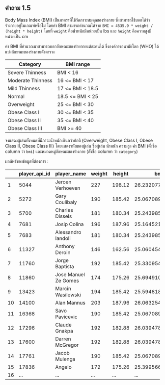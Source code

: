 ## คำถาม 1.5
Body Mass Index (BMI) เป็นมาตราที่ใช้วัดภาวะสมดุลของร่างกาย ซึ่งสามารถใช้บอกได้ว่าร่างกายอยู่ในเกณฑ์หรือไม่ โดยค่า BMI สามารถคำนวณได้จาก `BMI = 4535.9 * weight / (height * height)` โดยที่ `weight` คือน้ำหนักมีหน่วยเป็น lbs และ `height` คือความสูงมีหน่วยเป็น cm

ค่า BMI ที่คำนวณมาสามารถบอกลักษณะของร่ายกายแต่ละคนได้ ซึ่งองค์การอนามัยโลก (WHO) ได้แบ่งลักษณะของร่างกายดังตาราง

| Category          | BMI range        |
|-------------------|------------------|
| Severe Thinness   | BMI < 16         |
| Moderate Thinness | 16 <= BMI < 17   |
| Mild Thinness     | 17 <= BMI < 18.5 |
| Normal            | 18.5 <= BMI < 25 |
| Overweight        | 25 <= BMI < 30   |
| Obese Class I     | 30 <= BMI < 35   |
| Obese Class II    | 35 <= BMI < 40   |
| Obese Class III   | BMI >= 40        |

จงแสดงผู้เล่นทั้งหมดที่มีภาวะน้ำหนักเกินกว่าปกติ (Overweight, Obese Class I, Obese Class II, Obese Class III) โดยแสดงรหัสของผู้เล่น ชื่อผู้เล่น น้ำหนัก ความสูง ค่า BMI (ตั้งชื่อ column ว่า `bmi`) และหมวดหมู่ลักษณะของร่างกาย (ตั้งชื่อ column ว่า `category`)

ผลลัพธ์ของข้อมูลที่ต้องการ :

|    | player_api_id | player_name          | weight | height | bmi              | category   |
|----|---------------|----------------------|--------|--------|------------------|------------|
| 1  | 5044          | Jeroen Verhoeven     | 227    | 198.12 | 26.2320776942672 | Overweight |
| 2  | 5272          | Gary Coulibaly       | 190    | 185.42 | 25.067089916503  | Overweight |
| 3  | 5700          | Charles Dissels      | 181    | 180.34 | 25.2439851239552 | Overweight |
| 4  | 7681          | Josip Colina         | 196    | 187.96 | 25.1645211106346 | Overweight |
| 5  | 7683          | Alessandro Iandoli   | 181    | 180.34 | 25.2439851239552 | Overweight |
| 6  | 11327         | Anthony Deroin       | 146    | 162.56 | 25.0604546619249 | Overweight |
| 7  | 11760         | Jorge Baptista       | 192    | 185.42 | 25.3309540208872 | Overweight |
| 8  | 11860         | Jose Manuel Ze Gomes | 174    | 175.26 | 25.6949102430026 | Overweight |
| 9  | 13423         | Marcin Wasilewski    | 194    | 185.42 | 25.5948181252715 | Overweight |
| 10 | 14100         | Alan Mannus          | 203    | 187.96 | 26.063254007443  | Overweight |
| 11 | 16368         | Savo Pavicevic       | 190    | 185.42 | 25.067089916503  | Overweight |
| 12 | 17296         | Claude Gnakpa        | 192    | 182.88 | 26.0394780048819 | Overweight |
| 13 | 17600         | Darren McGregor      | 192    | 182.88 | 26.0394780048819 | Overweight |
| 14 | 17761         | Jacob Mulenga        | 190    | 185.42 | 25.067089916503  | Overweight |
| 15 | 17836         | Angelo               | 172    | 175.26 | 25.399566447106  | Overweight |
| 16 | ...           | ...                  | ...    | ...    | ...              | ...        |